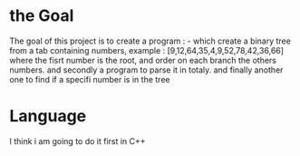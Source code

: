 # the Goal
 The goal of this project is to create a program : - which create a binary tree from a tab containing numbers, example : [9,12,64,35,4,9,52,78,42,36,66] where the fisrt number is the root, and order on each branch the others numbers. and secondly a program to parse it in totaly. and finally another one to find if a specifi number is in the tree

# Language
  I think i am going to do it first in C++